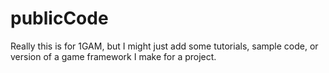 publicCode
==========

Really this is for 1GAM, but I might just add some tutorials, sample code, or version of a game framework I make for a project.
